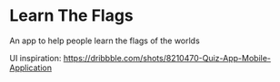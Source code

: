 # Learn The Flags

An app to help people learn the flags of the worlds

UI inspiration: https://dribbble.com/shots/8210470-Quiz-App-Mobile-Application
